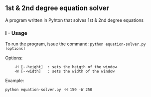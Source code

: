 ## 1st & 2nd degree equation solver
A program written in Pyhton that solves 1st & 2nd degree equations


### I - Usage

To run the program, issue the command: `python equation-solver.py [options]`


Options:
```
	-H [--height]  : sets the heigth of the window
	-W [--width]   : sets the width of the window
```


Example:

```
python equation-solver.py -H 150 -W 250
```